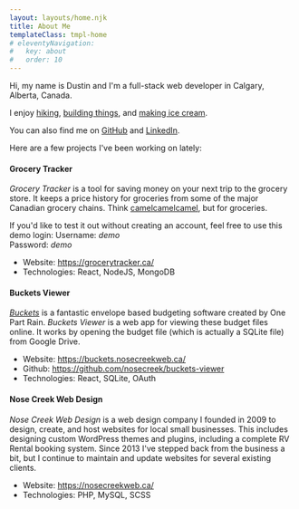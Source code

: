 ```yaml
---
layout: layouts/home.njk
title: About Me
templateClass: tmpl-home
# eleventyNavigation:
#   key: about
#   order: 10
---
```


Hi, my name is Dustin and I'm a full-stack web developer in Calgary, Alberta, Canada.

I enjoy [hiking](/hikes), [building things](/teardrop), and [making ice cream](/icecream).

You can also find me on [GitHub](https://github.com/nosecreek) and [LinkedIn](https://www.linkedin.com/in/dustin-lammiman/).

Here are a few projects I've been working on lately:

#### Grocery Tracker

_Grocery Tracker_ is a tool for saving money on your next trip to the grocery store. It keeps a price history for groceries from some of the major Canadian grocery chains. Think [camelcamelcamel](https://camelcamelcamel.com/), but for groceries.

If you'd like to test it out without creating an account, feel free to use this demo login:
Username: _demo_  
Password: _demo_

- Website: https://grocerytracker.ca/
- Technologies: React, NodeJS, MongoDB

#### Buckets Viewer

[_Buckets_](https://www.budgetwithbuckets.com/) is a fantastic envelope based budgeting software created by One Part Rain. _Buckets Viewer_ is a web app for viewing these budget files online. It works by opening the budget file (which is actually a SQLite file) from Google Drive.

- Website: https://buckets.nosecreekweb.ca/
- Github: https://github.com/nosecreek/buckets-viewer
- Technologies: React, SQLite, OAuth

#### Nose Creek Web Design

_Nose Creek Web Design_ is a web design company I founded in 2009 to design, create, and host websites for local small businesses. This includes designing custom WordPress themes and plugins, including a complete RV Rental booking system. Since 2013 I've stepped back from the business a bit, but I continue to maintain and update websites for several existing clients.

- Website: https://nosecreekweb.ca/
- Technologies: PHP, MySQL, SCSS
